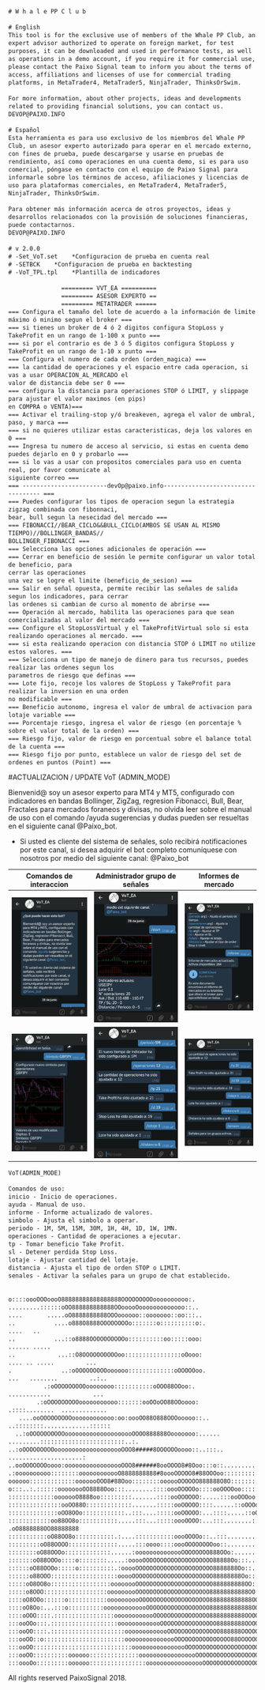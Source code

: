     # W h a l e PP C l u b

    # English
    This tool is for the exclusive use of members of the Whale PP Club, an expert advisor authorized to operate on foreign market, for test purposes, it can be downloaded and used in performance tests, as well as operations in a demo account, if you require it for commercial use, please contact the Paixo Signal team to inform you about the terms of access, affiliations and licenses of use for commercial trading platforms, in MetaTrader4, MetaTrader5, NinjaTrader, ThinksOrSwim.

    For more information, about other projects, ideas and developments related to providing financial solutions, you can contact us.
    DEVOP@PAIXO.INFO  

    # Español
    Esta herramienta es para uso exclusivo de los miembros del Whale PP Club, un asesor experto autorizado para operar en el mercado externo, con fines de prueba, puede descargarse y usarse en pruebas de rendimiento, así como operaciones en una cuenta demo, si es para uso comercial, póngase en contacto con el equipo de Paixo Signal para informarle sobre los términos de acceso, afiliaciones y licencias de uso para plataformas comerciales, en MetaTrader4, MetaTrader5, NinjaTrader, ThinksOrSwim.

    Para obtener más información acerca de otros proyectos, ideas y desarrollos relacionados con la provisión de soluciones financieras, puede contactarnos.
    DEVOP@PAIXO.INFO

    # v 2.0.0
    # -Set_VoT.set    *Configuracion de prueba en cuenta real
    # -SETBCK    *Configuracion de prueba en backtesting
    # -VoT_TPL.tpl    *Plantilla de indicadores

                   ========= VVT_EA ==========
                   ========= ASESOR EXPERTO ==
                   ========= METATRADER ======
    === Configura el tamaño del lote de acuerdo a la información de limite máximo ó minimo segun el broker ===
    === si tienes un broker de 4 ó 2 digitos configura StopLoss y TakeProfit en un rango de 1-100 x punto ===
    === si por el contrario es de 3 ó 5 digitos configura StopLoss y TakeProfit en un rango de 1-10 x punto ===
    === Configura el numero de cada orden (orden_magica) ===
    === la cantidad de operaciones y el espacio entre cada operacion, si vas a usar OPERACION_AL_MERCADO el 
    valor de distancia debe ser 0 ===
    === configura la distancia para operaciones STOP ó LIMIT, y slippage para ajustar el valor maximos (en pips)
    en COMPRA o VENTA)===
    === Activar el trailing-stop y/ó breakeven, agrega el valor de umbral, paso, y marca ===
    === si no quieres utilizar estas caracteristicas, deja los valores en 0 ===
    === Ingresa tu numero de acceso al servicio, si estas en cuenta demo puedes dejarlo en 0 y probarlo ===
    === si lo vas a usar con propositos comerciales para uso en cuenta real, por favor comunicate al 
    siguiente correo ===
    === ------------------------devOp@paixo.info----------------------------------- ===
    === Puedes configurar los tipos de operacion segun la estrategia zigzag combinada con fibonnaci, 
    bear, bull segun la nesecidad del mercado ===
    === FIBONACCI//BEAR_CICLO&&BULL_CICLO(AMBOS SE USAN AL MISMO TIEMPO)//BOLLINGER_BANDAS//
    BOLLINGER_FIBONACCI ===    
    === Selecciona las opciones adicionales de operación ===
    === Cerrar en beneficio de sesión le permite configurar un valor total de beneficio, para 
    cerrar las operaciones
    una vez se logre el limite (beneficio_de_sesion) ===
    === Salir en señal opuesta, permite recibir las señales de salida segun los indicadores, para cerrar 
    las ordenes si cambian de curso al momento de abrirse ===
    === Operación al mercado, habilita las operaciones para que sean comercializadas al valor del mercado ===
    === Configure el StopLossVirtual y el TakeProfitVirtual solo si esta realizando operaciones al mercado. ===
    === si esta realizando operacion con distancia STOP ó LIMIT no utilize estos valores. ===
    === Selecciona un tipo de manejo de dinero para tus recursos, puedes realizar las ordenes segun los 
    parametros de riesgo que definas ===
    === Lote fijo, recoje los valores de StopLoss y TakeProfit para realizar la inversion en una orden 
    no modificable ===
    === Beneficio autonomo, ingresa el valor de umbral de activacion para lotaje variable ===
    === Porcentaje riesgo, ingresa el valor de riesgo (en porcentaje % sobre el valor total de la orden) ===
    === Riesgo fijo, valor de riesgo en porcentual sobre el balance total de la cuenta ===
    === Riesgo fijo por punto, establece un valor de riesgo del set de ordenes en puntos (Point) ===
#ACTUALIZACION / UPDATE VoT (ADMIN_MODE)

Bienvenid@ soy un asesor experto para MT4 y MT5, configurado con indicadores en bandas Bollinger, ZigZag, regresion Fibonacci, Bull, Bear, Fractales para mercados foraneos y divisas, no olvida leer sobre el manual de uso con el comando /ayuda sugerencias y dudas pueden ser resueltas en el siguiente canal @Paixo_bot.

* Si usted es cliente del sistema de señales, solo recibirá notificaciones por este canal, si desea adquirir el bot completo comuníquese con nosotros por medio del siguiente canal: @Paixo_bot

| Comandos de interaccion       | Administrador grupo de señales| Informes de mercado           |
| ----------------------------- | ----------------------------- | ----------------------------- |
| ![picture](VoT_Images/1.jpg)  | ![picture](VoT_Images/2.jpg)  | ![picture](VoT_Images/3.jpg)  |
| ![picture](VoT_Images/4.jpg)  | ![picture](VoT_Images/5.jpg)  | ![picture](VoT_Images/7.jpg)  |
    
    VoT(ADMIN_MODE)
    
    Comandos de uso:
    inicio - Inicio de operaciones.
    ayuda - Manual de uso.
    informe - Informe actualizado de valores.
    simbolo - Ajusta el simbolo a operar.
    periodo - 1M, 5M, 15M, 30M, 1H, 4H, 1D, 1W, 1MN.
    operaciones - Cantidad de operaciones a ejecutar.
    tp - Tomar beneficio Take Profit.
    sl - Detener perdida Stop Loss.
    lotaje - Ajustar cantidad del lotaje.
    distancia - Ajusta el tipo de orden STOP o LIMIT.
    senales - Activar la señales para un grupo de chat establecido.
    
    
    o::::oooOOOoooO88888888888888888OOOOOOOOOoooooooooo:.                                                 
    .........::::::oOO888888888888OOooooOooooooooooooo::..                                                
    ....       .....oO8888888888OOOoooooo::ooooooo::oo:::..                                               
    ..           ....o888O8888OOOOOOOOo:::::::o::::::::::o:.                    ....   ..                 
    ..           ...::o8888OOOOOOOOOOo::::::::::oo:::::ooo:                    ...... .....               
    ..            ...::O8OOOOOOOOOOoo::::::::::::::::oOooo:                   .... .. .....         ...   
    .              ..:oOOOOOOOOOoooooo:::::::::::::oOOOOOoo.                 ...   ........         ..:.. 
              .:oOOOOOOOOOoooooooo:::::::::::oOOO88OOoo:.                  ............            ...
            .:oOOOOOOOOOooooooooooo:::::::ooOOoOO88OOoooo:                .::::........  .............
       ....ooOOOOOOOOOoooooooooooo:oo:oooOO88O888OOOooooo::..            ..::::::::.............::::::
      ..:oOOOOOOOOOOoooooooooooooooooooOOOO888888Oooooooo:...... .........::::::::::::::::::::::::..:.
    ..:oOOOOOOOOOoooooooooooooooooooOOO8#####8OOOOOOoooo::..:::..               .....................:
    ..ooOOOOOOOoooo:ooooooooooooooooOOO8######8ooOOOO8#8Ooo:::o::.............:::::::::::::::::.......::
    .:oooooooooo::::::::oooooooooooO8888888888#8oooOOOOO8#88OOOoo::::::::::::::.::ooooooooooooo:::::.....:
    oooooo:::::::::::::ooooooOOO8#88Ooo::::::::oooooOOOOOO888888O8O::::::::::::oOO888OOOOOOOOOooo:::::::oo
    o:::..:.::::::oooooooOO8888Ooo:::........::::oooOOOOOo::::ooOOOOoo:::::::::..ooOOO8888888888OOoO88888O
    :::::::::::::ooooooO8888oo:::::::::.......::::ooOOOOOO:.....:::ooOOOoo::::......:oOO88888888888888Oooo
    :::::::::::::::ooOO88O:::::::::::::.......:::::ooOOOOO::::......::oOOOo:oo:.......:oO8888888888888888O
    ::::::::::::::oOO8OOo::::::::::::..:::....:::::ooOOOOO:...::::.....::oOOOo:........:O88888888OO888888O
    ::::::::::::oo88OO8o:::::::::::.....:::...:::::oooOOOO:...:::........::oOOOo:...  .oO8888888OO88888888
    :::::::::::oO88OO8o:::::::::::.:....:::::::::::oooOOOOo::..:::.........::o88OOo:.:oO88888888O888888888
    :::::::::oO88OOOO::::::::::::::.....:::oooo::::oooOOOOOOOOoo::...........:oO88O::O88OOoooooOO888888888
    ::::::::oO88OOOo:::::::::::::......:oooooooooooooOOOOOOOO888OOo:...........:OOOooOOOOOOOOO88OO88888888
    :::::::oO88OOOo::::o::::::::.....:ooooOOOOOOOOOOOOOOOOOOOO88888Oo:::........:oO8OOOOOOOOOoooo:oOO8888o
    ::::::oO88OOOo:::::o::::::::::.:ooooOOOOOOOOOOOOOOOOOOOOOO8888888Oo::........:o88oo:::::::::..::oO888:
    ::::::o88OOO:::::::::::::::::::ooooOOOOOOOOOOOOOOOOOOOOOOO88888888Oo:::.......:O88o::::.:::....:oOO8O:
    :::::oO8OO8o:::::::::::::::::oooooooOOOOOOOOOOOOOOOOOOOOOO888888888OO:::.......:o8O:::::O888o:.:oOOOo:
    :::::o8OOO::::::::::::::::::ooooooooOOOOOOOOOOOOOOOOOOOOO88888888888OO::........:o8O:::::o8#O::oO8O:::
    ::::oO8OOo::::::o:::::::::::oooooooooOOOOOOOOOOOOOOOOOOOO888888888888OO::........:88o::::::ooOO88o::o:
    ::::oO8Oo:...:::o::::::::::ooooooooooooOOOOOOOOOOOOOOOOOO888888888888OOo:........:O8OOoooOO88OOo:::oo:
    ::::oOOO::::.:::::::::::::::::oooooooooooOOOOOOOOOOOOOOOO8888888888OOOOO:.........oO8OOOOOOoo::::::o::
    :::ooOOo:::.:::::::::::::::::::ooooooooooooOOOOOOOOOOOOOOOO88888888OOOOOo:........oO8:::::::::::::oo::
    :::ooOO::::.:::::::::::::::::::::ooooooooooooOOOOOOOOOOOOOOO888888OOOOOOO:........:O8o:::::::::::ooOO8
    :::ooOO::o:::::::::::::::::::::::ooooooooooooooOOOOOOOOOOOOOOOO88OOOOOOOOo........:O#Ooo::oooooOOO8OOo
    :::ooOO::::::::::::::::::::::::::::oooooooooooooooOOOOOOOOOOOOOOOOOOOOOOOOooOOoo:.:8#88OOOOOO8888OOooo
    :::ooOO::::::::::oooooo::::::::::::::ooooooooooooooooOOOOOOOOOOOOOOOOOOOOOOOO888Ooo8#8##OOOOOOOOOOo:::
    :::oooOo:::::::::oooooo::::::::::::::::ooooooooooooooooOOOOOOOOOOOOOOOOOOOOOO8888OO8#8#8OooooOOOo::ooo
All rights reserved PaixoSignal 2018.
